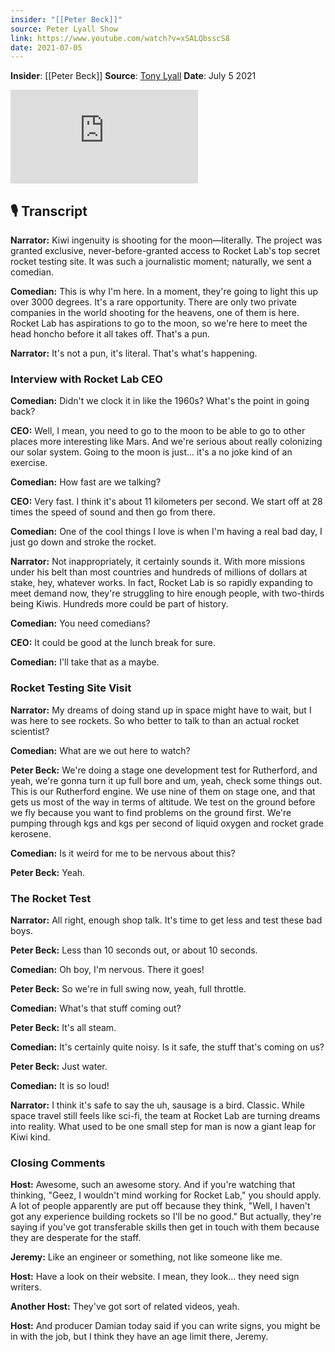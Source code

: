 ```yaml
---
insider: "[[Peter Beck]]"
source: Peter Lyall Show
link: https://www.youtube.com/watch?v=xSALQbsscS8
date: 2021-07-05
---
```


**Insider**: [[Peter Beck]]
**Source**: [Tony Lyall](https://www.youtube.com/watch?v=xSALQbsscS8)
**Date**: July 5 2021

<div class="responsive-video">
<iframe src="https://www.youtube.com/embed/xSALQbsscS8" title="Tony Lyall talks to Rocket Labs Peter Beck" frameborder="0" allow="accelerometer; autoplay; clipboard-write; encrypted-media; gyroscope; picture-in-picture; web-share" referrerpolicy="strict-origin-when-cross-origin" allowfullscreen></iframe>
</div>

## 🎙️ Transcript

**Narrator:** Kiwi ingenuity is shooting for the moon—literally. The project was granted exclusive, never-before-granted access to Rocket Lab's top secret rocket testing site. It was such a journalistic moment; naturally, we sent a comedian.

**Comedian:** This is why I'm here. In a moment, they're going to light this up over 3000 degrees. It's a rare opportunity. There are only two private companies in the world shooting for the heavens, one of them is here. Rocket Lab has aspirations to go to the moon, so we're here to meet the head honcho before it all takes off. That's a pun.

**Narrator:** It's not a pun, it's literal. That's what's happening.

### Interview with Rocket Lab CEO

**Comedian:** Didn't we clock it in like the 1960s? What's the point in going back?

**CEO:** Well, I mean, you need to go to the moon to be able to go to other places more interesting like Mars. And we're serious about really colonizing our solar system. Going to the moon is just... it's a no joke kind of an exercise.

**Comedian:** How fast are we talking?

**CEO:** Very fast. I think it's about 11 kilometers per second. We start off at 28 times the speed of sound and then go from there.

**Comedian:** One of the cool things I love is when I'm having a real bad day, I just go down and stroke the rocket.

**Narrator:** Not inappropriately, it certainly sounds it. With more missions under his belt than most countries and hundreds of millions of dollars at stake, hey, whatever works. In fact, Rocket Lab is so rapidly expanding to meet demand now, they're struggling to hire enough people, with two-thirds being Kiwis. Hundreds more could be part of history.

**Comedian:** You need comedians?

**CEO:** It could be good at the lunch break for sure.

**Comedian:** I'll take that as a maybe.

### Rocket Testing Site Visit

**Narrator:** My dreams of doing stand up in space might have to wait, but I was here to see rockets. So who better to talk to than an actual rocket scientist?

**Comedian:** What are we out here to watch?

**Peter Beck:** We're doing a stage one development test for Rutherford, and yeah, we're gonna turn it up full bore and um, yeah, check some things out. This is our Rutherford engine. We use nine of them on stage one, and that gets us most of the way in terms of altitude. We test on the ground before we fly because you want to find problems on the ground first. We're pumping through kgs and kgs per second of liquid oxygen and rocket grade kerosene.

**Comedian:** Is it weird for me to be nervous about this?

**Peter Beck:** Yeah.

### The Rocket Test

**Narrator:** All right, enough shop talk. It's time to get less and test these bad boys.

**Peter Beck:** Less than 10 seconds out, or about 10 seconds.

**Comedian:** Oh boy, I'm nervous. There it goes!

**Peter Beck:** So we're in full swing now, yeah, full throttle.

**Comedian:** What's that stuff coming out?

**Peter Beck:** It's all steam.

**Comedian:** It's certainly quite noisy. Is it safe, the stuff that's coming on us?

**Peter Beck:** Just water.

**Comedian:** It is so loud!

**Narrator:** I think it's safe to say the uh, sausage is a bird. Classic. While space travel still feels like sci-fi, the team at Rocket Lab are turning dreams into reality. What used to be one small step for man is now a giant leap for Kiwi kind.

### Closing Comments

**Host:** Awesome, such an awesome story. And if you're watching that thinking, "Geez, I wouldn't mind working for Rocket Lab," you should apply. A lot of people apparently are put off because they think, "Well, I haven't got any experience building rockets so I'll be no good." But actually, they're saying if you've got transferable skills then get in touch with them because they are desperate for the staff.

**Jeremy:** Like an engineer or something, not like someone like me.

**Host:** Have a look on their website. I mean, they look... they need sign writers.

**Another Host:** They've got sort of related videos, yeah.

**Host:** And producer Damian today said if you can write signs, you might be in with the job, but I think they have an age limit there, Jeremy.